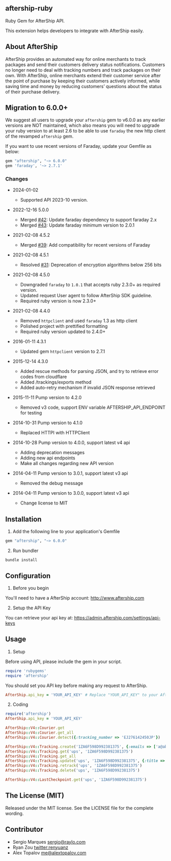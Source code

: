 ## aftership-ruby

Ruby Gem for AfterShip API.

This extension helps developers to integrate with AfterShip easily.

## About AfterShip

AfterShip provides an automated way for online merchants to track packages and send their customers delivery status notifications. Customers no longer need to deal with tracking numbers and track packages on their own. With AfterShip, online merchants extend their customer service after the point of purchase by keeping their customers actively informed, while saving time and money by reducing customers’ questions about the status of their purchase delivery.

## Migration to 6.0.0+

We suggest all users to upgrade your `aftership` gem to v6.0.0 as any earlier versions are NOT maintained, which also means you will need to upgrade your ruby version to at least 2.6 to be able to use `faraday` the new http client of the revamped `aftership` gem.

If you want to use recent versions of Faraday, update your Gemfile as below:

```ruby
gem "aftership", "~> 6.0.0"
gem 'faraday', '~> 2.7.1'
```

### Changes
* 2024-01-02
  - Supported API 2023-10 version.

* 2022-12-16 5.0.0
  - Merged [#42](https://github.com/AfterShip/aftership-sdk-ruby/pull/42): Update faraday dependency to support faraday 2.x
  - Merged [#43](https://github.com/AfterShip/aftership-sdk-ruby/pull/43): Update faraday minimum version to 2.0.1

* 2021-02-08 4.5.2
  - Merged [#39](https://github.com/AfterShip/aftership-sdk-ruby/pull/39): Add compatibility for recent versions of Faraday

* 2021-02-08 4.5.1
  - Resolved [#31](https://github.com/AfterShip/aftership-sdk-ruby/issues/31): Deprecation of encryption algorithms below 256 bits

* 2021-02-08 4.5.0
  - Downgraded `faraday` to `1.0.1` that accepts ruby 2.3.0+ as required version.
  - Updated request User agent to follow AfterShip SDK guideline.
  - Required ruby version is now 2.3.0+

* 2021-02-08 4.4.0
  - Removed `httpclient` and used `faraday` 1.3 as http client
  - Polished project with prettified formatting
  - Required ruby version updated to 2.4.0+

* 2016-01-11 4.3.1
  - Updated gem `httpclient` version to 2.7.1

* 2015-12-14 4.3.0
  - Added rescue methods for parsing JSON, and try to retrieve error codes from cloudflare
  - Added /trackings/exports method
  - Added auto-retry mechanism if invalid JSON response retrieved
  
* 2015-11-11 Pump version to 4.2.0
  - Removed v3 code, support ENV variable AFTERSHIP_API_ENDPOINT for testing

* 2014-10-31 Pump version to 4.1.0
  - Replaced HTTPI with HTTPClient

* 2014-10-28 Pump version to 4.0.0, support latest v4 api
  - Adding deprecation messages
  - Adding new api endpoints
  - Make all changes regarding new API version

* 2014-04-11 Pump version to 3.0.1, support latest v3 api
  - Removed the debug message

* 2014-04-11 Pump version to 3.0.0, support latest v3 api
  - Change license to MIT


## Installation

1. Add the following line to your application's Gemfile

```ruby
gem "aftership", "~> 6.0.0"
```

2. Run bundler

```shell
bundle install
```

## Configuration

1. Before you begin

You'll need to have a AfterShip account: http://www.aftership.com


2. Setup the API Key

You can retrieve your api key at: https://admin.aftership.com/settings/api-keys

## Usage

1. Setup
    
Before using API, please include the gem in your script.

```ruby
require 'rubygems'
require 'aftership'
```

You should set you API key before making any request to AfterShip.

```ruby
AfterShip.api_key = 'YOUR_API_KEY' # Replace "YOUR_API_KEY" to your AfterShip api key.
```


2. Coding

```ruby
require('aftership')
AfterShip.api_key = 'YOUR_API_KEY'

AfterShip::V4::Courier.get
AfterShip::V4::Courier.get_all
AfterShip::V4::Courier.detect({:tracking_number => 'EJ276142450JP'})

AfterShip::V4::Tracking.create('1ZA6F598D992381375', {:emails => ['a@abcd.com', 'asdfasdfs@gmail.com']})
AfterShip::V4::Tracking.get('ups', '1ZA6F598D992381375')
AfterShip::V4::Tracking.get_all
AfterShip::V4::Tracking.update('ups', '1ZA6F598D992381375', {:title => 'Testing'})
AfterShip::V4::Tracking.retrack('ups', '1ZA6F598D992381375')
AfterShip::V4::Tracking.delete('ups', '1ZA6F598D992381375')

AfterShip::V4::LastCheckpoint.get('ups', '1ZA6F598D992381375')
```

## The License (MIT)

Released under the MIT license. See the LICENSE file for the complete wording.


## Contributor
- Sergio Marques <sergio@raylo.com>
- Ryan Zou [twitter:renyuanz](https://twitter.com/ry_zou)
- Alex Topalov <me@alextopalov.com>

